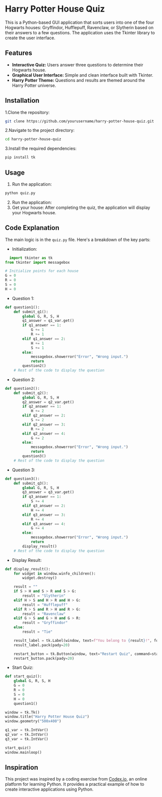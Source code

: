 # Harry Potter House Quiz
This is a Python-based GUI application that sorts users into one of the four Hogwarts houses: Gryffindor, Hufflepuff, Ravenclaw, or Slytherin based on their answers to a few questions. The application uses the Tkinter library to create the user interface.
## Features
- <b> Interactive Quiz: </b> Users answer three questions to determine their Hogwarts house.
- <b> Graphical User Interface: </b> Simple and clean interface built with Tkinter.
- <b> Harry Potter Theme: </b> Questions and results are themed around the Harry Potter universe.
## Installation
1.Clone the repository:
```sh
git clone https://github.com/yourusername/harry-potter-house-quiz.git
```
2.Navigate to the project directory:
```sh
cd harry-potter-house-quiz
```
3.Install the required dependencies:
```sh
pip install tk
```
## Usage
1. Run the application:
```sh
python quiz.py
```
2. Run the application: <br>
3. Get your house: After completing the quiz, the application will display your Hogwarts house.<br>
## Code Explanation
The main logic is in the `quiz.py` file. Here's a breakdown of the key parts:
- Initialization:
```python
  import tkinter as tk
from tkinter import messagebox

# Initialize points for each house
G = 0
R = 0
S = 0
H = 0
```
- Question 1:
```python
def question1():
    def submit_q1():
        global G, R, S, H
        q1_answer = q1_var.get()
        if q1_answer == 1:
            G += 1
            R += 1
        elif q1_answer == 2:
            H += 1
            S += 1
        else:
            messagebox.showerror("Error", "Wrong input.")
            return
        question2()
    # Rest of the code to display the question
```
- Question 2:
```python
def question2():
    def submit_q2():
        global G, R, S, H
        q2_answer = q2_var.get()
        if q2_answer == 1:
            H += 2
        elif q2_answer == 2:
            S += 2
        elif q2_answer == 3:
            R += 2
        elif q2_answer == 4:
            G += 2
        else:
            messagebox.showerror("Error", "Wrong input.")
            return
        question3()
    # Rest of the code to display the question
```
- Question 3:
```python
def question3():
    def submit_q3():
        global G, R, S, H
        q3_answer = q3_var.get()
        if q3_answer == 1:
            S += 4
        elif q3_answer == 2:
            H += 4
        elif q3_answer == 3:
            R += 4
        elif q3_answer == 4:
            G += 4
        else:
            messagebox.showerror("Error", "Wrong input.")
            return
        display_result()
    # Rest of the code to display the question
```
- Display Result:
```python
def display_result():
    for widget in window.winfo_children():
        widget.destroy()

    result = ""
    if S > H and S > R and S > G:
        result = "Slytherin"
    elif H > S and H > R and H > G:
        result = "Hufflepuff"
    elif R > S and R > H and R > G:
        result = "Ravenclaw"
    elif G > S and G > H and G > R:
        result = "Gryffindor"
    else:
        result = "Tie"

    result_label = tk.Label(window, text=f"You belong to {result}!", font=("Helvetica", 16))
    result_label.pack(pady=20)

    restart_button = tk.Button(window, text="Restart Quiz", command=start_quiz, font=("Helvetica", 12))
    restart_button.pack(pady=20)
```
- Start Quiz:
```python
def start_quiz():
    global G, R, S, H
    G = 0
    R = 0
    S = 0
    H = 0
    question1()

window = tk.Tk()
window.title("Harry Potter House Quiz")
window.geometry("500x400")

q1_var = tk.IntVar()
q2_var = tk.IntVar()
q3_var = tk.IntVar()

start_quiz()
window.mainloop()
```
## Inspiration
This project was inspired by a coding exercise from <a href="https://www.codedex.io/home">Codex.io</a>, an online platform for learning Python. It provides a practical example of how to create interactive applications using Python.
<!-- ## License
This project is licensed under the MIT License.



